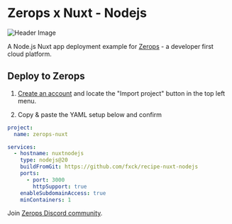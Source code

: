 # Zerops x Nuxt - Nodejs

<img src="https://storage-prg1.zerops.io/4gn35-objectstorage0/nuxt-zerops" alt="Header Image">

A Node.js Nuxt app deployment example for [Zerops](https://zerops.io) - a developer first cloud platform.

## Deploy to Zerops

1. [Create an account](https://app.zerops.io/registration) and locate the "Import project" button in the top left menu.

2. Copy & paste the YAML setup below and confirm

```yaml
project:
  name: zerops-nuxt

services:
  - hostname: nuxtnodejs
    type: nodejs@20
    buildFromGit: https://github.com/fxck/recipe-nuxt-nodejs
    ports:
      - port: 3000
        httpSupport: true
    enableSubdomainAccess: true
    minContainers: 1
```

Join [Zerops Discord community](https://discord.com/invite/WDvCZ54).